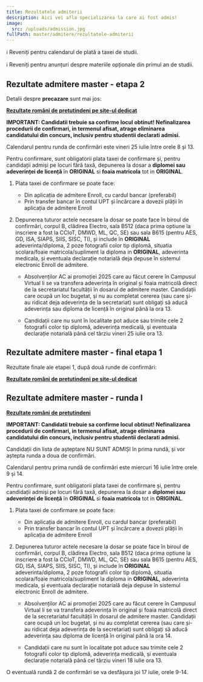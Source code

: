 ```yaml
---
title: Rezultatele admiterii
description: Aici vei afla specializarea la care ai fost admis!
image:
  src: /uploads/admission.jpg
fullPath: master/admitere/rezultatele-admiterii
---
```



ℹ️ Reveniți pentru calendarul de plată a taxei de studii.

ℹ️ Reveniți pentru anunțuri despre materiile opționale din primul an de studii.

## Rezultate admitere master - etapa 2


Detalii despre **precazare** sunt mai jos:

<Attachment label="Instrucțiuni precazare, master an 1" file="/uploads/calendar-cazare-studenti-master-an-1-sesiunea-iulie-2025.pdf"></Attachment>


<Attachment label="Rezultate concurs admitere master - etapa 2" file="/uploads/6M-E2-20250724.pdf"></Attachment>

**[Rezultate români de pretutindeni pe site-ul dedicat](https://upt.ro/Informatii_romani-de-pretutindeni---admitere-master_1498_ro.html)**

**IMPORTANT: Candidatii trebuie sa confirme locul obtinut! Nefinalizarea procedurii de confirmari, in termenul afisat, atrage eliminarea candidatului din concurs, inclusiv pentru studentii declarati admisi.**

Calendarul pentru runda de confirmări este vineri 25 iulie între orele 8 și 13.

Pentru confirmare, sunt obligatorii plata taxei de confirmare și, pentru candidații admiși pe locuri fără taxă, depunerea la dosar a **diplomei sau adeverinței de licență** în **ORIGINAL** si **foaia matricola** tot in **ORIGINAL**. 

1. Plata taxei de confirmare se poate face:

   * Din aplicația de admitere Enroll, cu cardul bancar (preferabil)
   * Prin transfer bancar în contul UPT și încărcare a dovezii plății în aplicația de admitere Enroll

2. Depunerea tuturor actele necesare la dosar se poate face în biroul de confirmări, corpul B, clădirea Electro, sala B512 (daca prima optiune la inscriere a fost la CCIoT, DMWD, ML, QC, SE) sau sala B615 (pentru AES, GD, ISA, SIAPS, SIIS, SISC, TI), și include în **ORIGINAL** adeverinta/diploma, 2 poze fotografii color tip diplomă, situatia scolara/foaie matricola/supliment la diploma in **ORIGINAL**, adeverinta medicala, și eventuala declarație notarială deja depuse în sistemul electronic Enroll de admitere.

   * Absolvenților AC ai promoției 2025 care au făcut cerere în Campusul Virtual li se va transfera adeverința în original și foaia matricolă direct de la secretariatul facultății în dosarul de admitere master.
Candidații care ocupă un loc bugetat, și nu au completat cererea (sau care și-au ridicat deja adeverința de la secretariat) sunt obligați să aducă adeverința sau diploma de licență în original până la ora 13.

   * Candidații care nu sunt în localitate pot aduce sau trimite cele 2 fotografii color tip diplomă, adeverința medicală, și eventuala declarație notarială până cel târziu vineri 25 iulie ora 13.


## Rezultate admitere master - final etapa 1

Rezultate finale ale etapei 1, după două runde de confirmări:

<Attachment label="Candidați admiși în etapa 1" file="/uploads/6m-etapa1-admiși-20250717.pdf"></Attachment>
<Attachment label="Candidați respinși în etapa 1" file="/uploads/6m-etapa1-respinși-20250717.pdf"></Attachment>

**[Rezultate români de pretutindeni pe site-ul dedicat](https://upt.ro/Informatii_romani-de-pretutindeni---admitere-master_1498_ro.html)**




## Rezultate admitere master - runda I

<Attachment label="Rezultate concurs admitere master - candidați admiși - runda I" file="/uploads/6m-runda1-confirmare-20250715.pdf"></Attachment>
<Attachment label="Rezultate concurs admitere master - candidați în așteptare - runda I" file="/uploads/6m-runda1-așteptare-20250715.pdf"></Attachment>

**[Rezultate români de pretutindeni](https://upt.ro/Informatii_romani-de-pretutindeni---admitere-master_1498_ro.html)**

**IMPORTANT: Candidatii trebuie sa confirme locul obtinut! Nefinalizarea procedurii de confirmari, in termenul afisat, atrage eliminarea candidatului din concurs, inclusiv pentru studentii declarati admisi.**

Candidații din lista de așteptare NU SUNT ADMIȘI în prima rundă, și vor aștepta runda a doua de confirmări.

Calendarul pentru prima rundă de confirmări este miercuri 16 iulie între orele 9 și 14.

Pentru confirmare, sunt obligatorii plata taxei de confirmare și, pentru candidații admiși pe locuri fără taxă, depunerea la dosar a **diplomei sau adeverinței de licență** în **ORIGINAL** si **foaia matricola** tot in **ORIGINAL**. 

1. Plata taxei de confirmare se poate face:

   * Din aplicația de admitere Enroll, cu cardul bancar (preferabil)
   * Prin transfer bancar în contul UPT și încărcare a dovezii plății în aplicația de admitere Enroll

2. Depunerea tuturor actele necesare la dosar se poate face în biroul de confirmări, corpul B, clădirea Electro, sala B512 (daca prima optiune la inscriere a fost la CCIoT, DMWD, ML, QC, SE) sau sala B615 (pentru AES, GD, ISA, SIAPS, SIIS, SISC, TI), și include în **ORIGINAL** adeverinta/diploma, 2 poze fotografii color tip diplomă, situatia scolara/foaie matricola/supliment la diploma in **ORIGINAL**, adeverinta medicala, și eventuala declarație notarială deja depuse în sistemul electronic Enroll de admitere.

   * Absolvenților AC ai promoției 2025 care au făcut cerere în Campusul Virtual li se va transfera adeverința în original și foaia matricolă direct de la secretariatul facultății în dosarul de admitere master.
Candidații care ocupă un loc bugetat, și nu au completat cererea (sau care și-au ridicat deja adeverința de la secretariat) sunt obligați să aducă adeverința sau diploma de licență în original până la ora 14.

   * Candidații care nu sunt în localitate pot aduce sau trimite cele 2 fotografii color tip diplomă, adeverința medicală, și eventuala declarație notarială până cel târziu vineri 18 iulie ora 13.


O eventuală rundă 2 de confirmări se va desfășura joi 17 iulie, orele 9-14.